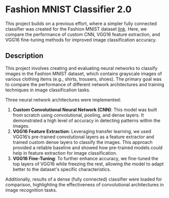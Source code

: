 # Fashion MNIST Classifier 2.0

This project builds on a previous effort, where a simpler fully connected classifier was created for the Fashion MNIST dataset [link](https://github.com/data-tamer2410/ds-fashion-mnist-classifier). Here, we compare the performance of custom CNN, VGG16 feature extraction, and VGG16 fine-tuning methods for improved image classification accuracy.

## Description
This project involves creating and evaluating neural networks to classify images in the Fashion MNIST dataset, which contains grayscale images of various clothing items (e.g., shirts, trousers, shoes). The primary goal was to compare the performance of different network architectures and training techniques in image classification tasks.

Three neural network architectures were implemented:
1. **Custom Convolutional Neural Network (CNN)**: This model was built from scratch using convolutional, pooling, and dense layers. It demonstrated a high level of accuracy in detecting patterns within the images.
2. **VGG16 Feature Extraction**: Leveraging transfer learning, we used VGG16’s pre-trained convolutional layers as a feature extractor and trained custom dense layers to classify the images. This approach provided a reliable baseline and showed how pre-trained models could help in feature extraction for image classification.
3. **VGG16 Fine-Tuning**: To further enhance accuracy, we fine-tuned the top layers of VGG16 while freezing the rest, allowing the model to adapt better to the dataset's specific characteristics.

Additionally, results of a dense (fully connected) classifier were loaded for comparison, highlighting the effectiveness of convolutional architectures in image recognition tasks.
